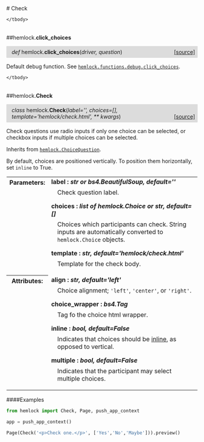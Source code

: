<script src="https://cdn.mathjax.org/mathjax/latest/MathJax.js?config=TeX-AMS-MML_HTMLorMML" type="text/javascript"></script>

<link rel="stylesheet" href="https://assets.readthedocs.org/static/css/readthedocs-doc-embed.css" type="text/css" />

<style>
    a.src-href {
        float: right;
    }
    p.attr {
        margin-top: 0.5em;
        margin-left: 1em;
    }
    p.func-header {
        background-color: gainsboro;
        border-radius: 0.1em;
        padding: 0.5em;
        padding-left: 1em;
    }
    table.field-table {
        border-radius: 0.1em
    }
</style># Check

<table class="docutils field-list field-table" frame="void" rules="none">
    <col class="field-name" />
    <col class="field-body" />
    <tbody valign="top">
        
    </tbody>
</table>



##hemlock.**click_choices**

<p class="func-header">
    <i>def</i> hemlock.<b>click_choices</b>(<i>driver, question</i>) <a class="src-href" target="_blank" href="https://github.com/dsbowen/hemlock/blob/master/hemlock/qpolymorphs/check.py#L6">[source]</a>
</p>

Default debug function. See
[`hemlock.functions.debug.click_choices`](debug_functions.md).

<table class="docutils field-list field-table" frame="void" rules="none">
    <col class="field-name" />
    <col class="field-body" />
    <tbody valign="top">
        
    </tbody>
</table>



##hemlock.**Check**

<p class="func-header">
    <i>class</i> hemlock.<b>Check</b>(<i>label='', choices=[], template='hemlock/check.html', ** kwargs</i>) <a class="src-href" target="_blank" href="https://github.com/dsbowen/hemlock/blob/master/hemlock/qpolymorphs/check.py#L22">[source]</a>
</p>

Check questions use radio inputs if only one choice can be selected, or
checkbox inputs if multiple choices can be selected.

Inherits from [`hemlock.ChoiceQuestion`](question.md).

By default, choices are positioned vertically. To position them
horizontally, set `inline` to True.

<table class="docutils field-list field-table" frame="void" rules="none">
    <col class="field-name" />
    <col class="field-body" />
    <tbody valign="top">
        <tr class="field">
    <th class="field-name"><b>Parameters:</b></td>
    <td class="field-body" width="100%"><b>label : <i>str or bs4.BeautifulSoup, default=''</i></b>
<p class="attr">
    Check question label.
</p>
<b>choices : <i>list of hemlock.Choice or str, default=[]</i></b>
<p class="attr">
    Choices which participants can check. String inputs are automatically converted to <code>hemlock.Choice</code> objects.
</p>
<b>template : <i>str, default='hemlock/check.html'</i></b>
<p class="attr">
    Template for the check body.
</p></td>
</tr>
<tr class="field">
    <th class="field-name"><b>Attributes:</b></td>
    <td class="field-body" width="100%"><b>align : <i>str, default='left'</i></b>
<p class="attr">
    Choice alignment; <code>'left'</code>, <code>'center'</code>, or <code>'right'</code>.
</p>
<b>choice_wrapper : <i>bs4.Tag</i></b>
<p class="attr">
    Tag fo the choice html wrapper.
</p>
<b>inline : <i>bool, default=False</i></b>
<p class="attr">
    Indicates that choices should be <a href="https://getbootstrap.com/docs/4.0/components/forms/#inline">inline</a>, as opposed to vertical.
</p>
<b>multiple : <i>bool, default=False</i></b>
<p class="attr">
    Indicates that the participant may select multiple choices.
</p></td>
</tr>
    </tbody>
</table>

####Examples

```python
from hemlock import Check, Page, push_app_context

app = push_app_context()

Page(Check('<p>Check one.</p>', ['Yes','No','Maybe'])).preview()
```

